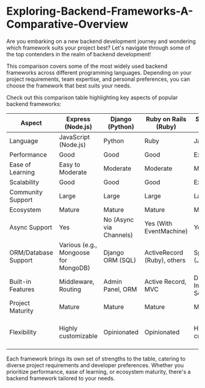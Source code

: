 # Exploring-Backend-Frameworks-A-Comparative-Overview
Are you embarking on a new backend development journey and wondering which framework suits your project best? Let's navigate through some of the top contenders in the realm of backend development!

This comparison covers some of the most widely used backend frameworks across different programming languages. Depending on your project requirements, team expertise, and personal preferences, you can choose the framework that best suits your needs.

Check out this comparison table highlighting key aspects of popular backend frameworks:



| Aspect                | Express (Node.js)    | Django (Python)       | Ruby on Rails (Ruby)  | Spring Boot (Java)    | Flask (Python)        | Laravel (PHP)         | NestJS (Node.js/TypeScript) | FastAPI (Python)        | .NET Core (C#)           | Go (GoLang)               |
|-----------------------|-----------------------|------------------------|------------------------|------------------------|------------------------|------------------------|-----------------------------|-------------------------|---------------------------|---------------------------|
| Language              | JavaScript (Node.js)  | Python                 | Ruby                   | Java                   | Python                 | PHP                    | TypeScript (Node.js)      | Python                  | C#                        | GoLang                    |
| Performance           | Good                  | Good                   | Good                   | Excellent              | Moderate               | Good                   | Good                        | Excellent               | Good                      | Excellent                 |
| Ease of Learning      | Easy to Moderate      | Moderate               | Moderate               | Moderate               | Easy to Moderate      | Moderate               | Moderate to Difficult      | Moderate                 | Moderate                  | Moderate                   |
| Scalability           | Good                  | Good                   | Good                   | Excellent              | Moderate               | Good                   | Good                        | Excellent               | Good                      | Excellent                 |
| Community Support     | Large                 | Large                  | Large                  | Large                  | Large                  | Large                  | Growing                     | Growing                  | Large                     | Large                      |
| Ecosystem             | Mature                | Mature                 | Mature                 | Mature                 | Mature                 | Mature                 | Developing                  | Developing               | Mature                    | Mature                     |
| Async Support         | Yes                   | No (Async via Channels)| Yes (With EventMachine)| Yes                    | Yes                    | Yes                    | Yes                         | Yes                      | Yes                       | Yes                        |
| ORM/Database Support  | Various (e.g., Mongoose for MongoDB) | Django ORM (SQL)     | ActiveRecord (Ruby), others | Spring Data (Java) | SQLAlchemy (SQL)       | Eloquent (SQL)         | TypeORM (SQL and NoSQL)     | SQLAlchemy (SQL), Tortoise ORM (async/await) | Entity Framework (SQL)    | GORM (SQL and NoSQL)      |
| Built-in Features     | Middleware, Routing  | Admin Panel, ORM       | Active Record, MVC     | Dependency Injection, Security | Routing, WSGI       | Authentication, ORM   | Dependency Injection, Modularity, Middleware | Automatic API Documentation, Validation | MVC, Dependency Injection | Web Framework              |
| Project Maturity      | Mature                | Mature                 | Mature                 | Mature                 | Mature                 | Mature                 | Young                       | Young                     | Mature                    | Mature                     |
| Flexibility           | Highly customizable | Opinionated            | Opinionated            | Highly customizable    | Highly customizable    | Opinionated            | Highly customizable        | Flexible, follows Pythonic patterns | Flexible, follows C# patterns | Flexible, follows GoLang patterns |


Each framework brings its own set of strengths to the table, catering to diverse project requirements and developer preferences. Whether you prioritize performance, ease of learning, or ecosystem maturity, there's a backend framework tailored to your needs.





